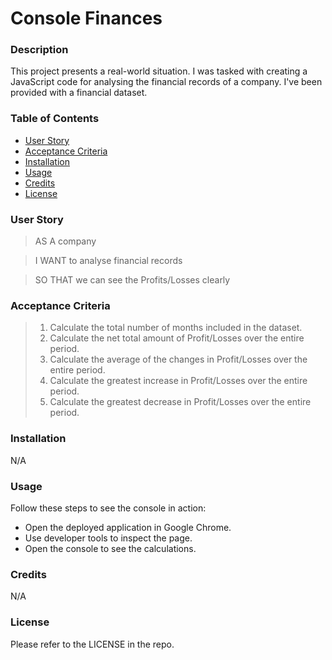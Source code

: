 # Console Finances



### Description
This project presents a real-world situation. I was tasked with creating a JavaScript code for analysing the financial records of a company. I've been provided with a financial dataset.

### Table of Contents
* [User Story](#user-story) 
* [Acceptance Criteria](#acceptance-criteria)
* [Installation](#installation)
* [Usage](#usage)
* [Credits](#credits)
* [License](#license)

### User Story
> AS A company

> I WANT to analyse financial records

> SO THAT we can see the Profits/Losses clearly

### Acceptance Criteria
> 1. Calculate the total number of months included in the dataset.
> 2. Calculate the net total amount of Profit/Losses over the entire period.
> 3. Calculate the average of the changes in Profit/Losses over the entire period.
> 4. Calculate the greatest increase in Profit/Losses over the entire period.
> 5. Calculate the greatest decrease in Profit/Losses over the entire period.

### Installation
N/A

### Usage
Follow these steps to see the console in action:

+ Open the deployed application in Google Chrome.
+ Use developer tools to inspect the page.
+ Open the console to see the calculations.



### Credits
N/A

### License
Please refer to the LICENSE in the repo.
